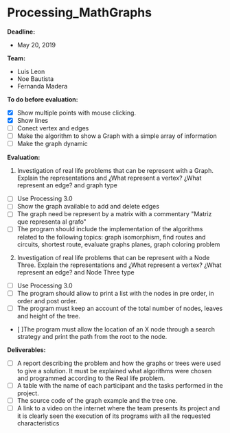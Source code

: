 # Processing_MathGraphs

**Deadline:** 
- May 20, 2019

**Team:**
- Luis Leon
- Noe Bautista
- Fernanda Madera

**To do before evaluation:**
- [x] Show multiple points with mouse clicking.
- [x] Show lines
- [ ] Conect vertex and edges
- [ ] Make the algorithm to show a Graph with a simple array of information
- [ ] Make the graph dynamic

**Evaluation:**
1) Investigation of real life problems that can be represent with a Graph. 
Explain the representations and ¿What represent a vertex? ¿What represent an edge? and graph type

- [ ] Use Processing 3.0
- [ ] Show the graph available to add and delete edges
- [ ] The graph need be represent by a matrix with a commentary "Matriz que representa al grafo"
- [ ] The program should include the implementation of the algorithms related to the following topics: graph isomorphism, find routes and circuits, shortest route, evaluate graphs planes, graph coloring problem

2) Investigation of real life problems that can be represent with a Node Three.
Explain the representations and ¿What represent a vertex? ¿What represent an edge? and Node Three type

- [ ] Use Processing 3.0
- [ ] The program should allow to print a list with the nodes in pre order, in order and post order.
- [ ] The program must keep an account of the total number of nodes, leaves and height of the tree.
- [ ]The program must allow the location of an X node through a search strategy and
print the path from the root to the node.

**Deliverables:**

- [ ] A report describing the problem and how the graphs or trees were used to give a solution. It must be explained what algorithms were chosen and programmed according to the Real life problem.
- [ ] A table with the name of each participant and the tasks performed in the project.
- [ ] The source code of the graph example and the tree one.
- [ ] A link to a video on the internet where the team presents its project and it is clearly seen the execution of its programs with all the requested characteristics
